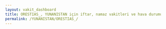 ```yaml
---
layout: vakit_dashboard
title: ORESTIAS_, YUNANISTAN için iftar, namaz vakitleri ve hava durumu - ilçe/eyalet seç
permalink: /YUNANISTAN/ORESTIAS_/
---
```


<script type="text/javascript">
  var GLOBAL_COUNTRY = 'YUNANISTAN';
  var GLOBAL_CITY = 'ORESTIAS_';
  var GLOBAL_STATE = '';
  var lat = 72;
  var lon = 21;
</script>
